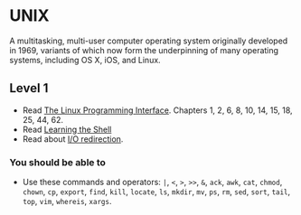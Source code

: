 # UNIX

A multitasking, multi-user computer operating system originally developed in 1969, variants of which now form the underpinning of many operating systems, including OS X, iOS, and Linux.

## Level 1

* Read [The Linux Programming Interface](http://amzn.to/the-linux-programming-interface). Chapters 1,  2, 6, 8, 10, 14, 15, 18, 25, 44, 62.
* Read [Learning the Shell](http://www.linuxcommand.org/lc3_learning_the_shell.php)
* Read about [I/O redirection](http://en.wikipedia.org/wiki/Redirection_(computing)).

### You should be able to

* Use these commands and operators: `|`, `<`, `>`, `>>`, `&`, `ack`, `awk`, `cat`, `chmod`, `chown`, `cp`, `export`, `find`, `kill`, `locate`, `ls`, `mkdir`, `mv`, `ps`, `rm`, `sed`, `sort`, `tail`, `top`, `vim`, `whereis`, `xargs`.
